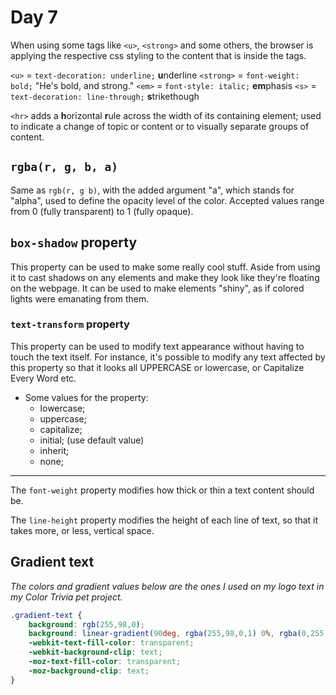 # Day 7

When using some tags like `<u>`, `<strong>` and some others, the browser is applying the respective css styling to the content that is inside the tags.

`<u>` = `text-decoration: underline;` **u**nderline
`<strong>` = `font-weight: bold;` "He's bold, and strong."
`<em>` = `font-style: italic;` **em**phasis
`<s>` = `text-decoration: line-through;` **s**trikethough

`<hr>` adds a **h**orizontal **r**ule across the width of its containing element; used to indicate a change of topic or content or to visually separate groups of content.

## `rgba(r, g, b, a)`

Same as `rgb(r, g b)`, with the added argument "a", which stands for "alpha", used to define the opacity level of the color. Accepted values range from 0 (fully transparent) to 1 (fully opaque).

## `box-shadow` property

This property can be used to make some really cool stuff. Aside from using it to cast shadows on any elements and make they look like they're floating on the webpage. It can be used to make elements "shiny", as if colored lights were emanating from them.

### `text-transform` property

This property can be used to modify text appearance without having to touch the text itself. For instance, it's possible to modify any text affected by this property so that it looks all UPPERCASE or lowercase, or Capitalize Every Word etc.

- Some values for the property:
  - lowercase;
  - uppercase;
  - capitalize;
  - initial; (use default value)
  - inherit;
  - none;

---

The `font-weight` property modifies how thick or thin a text content should be.

The `line-height` property modifies the height of each line of text, so that it takes more, or less, vertical space.

## Gradient text

*The colors and gradient values below are the ones I used on my logo text in my Color Trivia pet project.*

```css
.gradient-text {
    background: rgb(255,98,0);
    background: linear-gradient(90deg, rgba(255,98,0,1) 0%, rgba(0,255,175,1) 52%, rgba(154,0,255,1) 100%);
    -webkit-text-fill-color: transparent;
    -webkit-background-clip: text;
    -moz-text-fill-color: transparent;
    -moz-background-clip: text;
}
```
